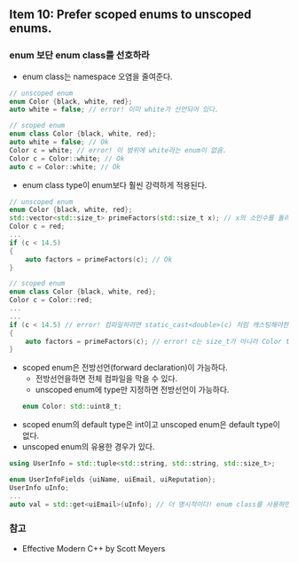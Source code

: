 ## Item 10: Prefer scoped enums to unscoped enums.
### enum 보단 enum class를 선호하라
* enum class는 namespace 오염을 줄여준다.
```C++
// unscoped enum
enum Color {black, white, red};
auto white = false; // error! 이미 white가 선언되어 있다.

// scoped enum
enum class Color {black, white, red};
auto white = false; // Ok
Color c = white; // error! 이 범위에 white라는 enum이 없음.
Color c = Color::white; // Ok
auto c = Color::white; // Ok
```

* enum class type이 enum보다 훨씬 강력하게 적용된다.
```C++
// unscoped enum
enum Color {black, white, red};
std::vector<std::size_t> primeFactors(std::size_t x); // x의 소인수를 돌려주는 함수
Color c = red;
...
if (c < 14.5)
{
    auto factors = primeFactors(c); // Ok
}

// scoped enum
enum class Color {black, white, red};
Color c = Color::red;
...
...
if (c < 14.5) // error! 컴파일하려면 static_cast<double>(c) 처럼 캐스팅해야한다.
{
    auto factors = primeFactors(c); // error! c는 size_t가 아니라 Color type이다.
}
```
* scoped enum은 전방선언(forward declaration)이 가능하다.
    * 전방선언을하면 전체 컴파일을 막을 수 있다.
    * unscoped enum에 type만 지정하면 전방선언이 가능하다.
    ```C++
    enum Color: std::uint8_t;
    ```
* scoped enum의 default type은 int이고 unscoped enum은 default type이 없다.
* unscoped enum의 유용한 경우가 있다.
```C++
using UserInfo = std::tuple<std::string, std::string, std::size_t>;

enum UserInfoFields {uiName, uiEmail, uiReputation};
UserInfo uInfo;
...
auto val = std::get<uiEmail>(uInfo); // 더 명시적이다! enum class를 사용하면 캐스팅을 해주어야한다.
```

### 참고
* Effective Modern C++ by Scott Meyers
